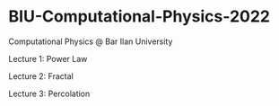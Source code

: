 # BIU-Computational-Physics-2022
Computational Physics @ Bar Ilan University

Lecture 1: Power Law

Lecture 2: Fractal

Lecture 3: Percolation
